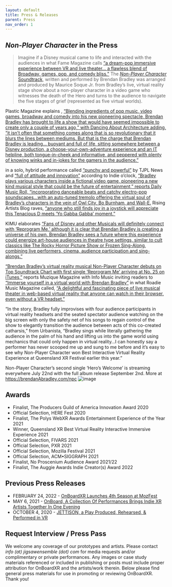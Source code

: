 ```yaml
---
layout: default
title: Press & Releases
parent: Press
nav_order: 1
---
```


## *Non-Player Character* in the Press 
>Imagine if a Disney musical came to life and interacted with the audiences in what Fame Magazine calls [“a dream-pop immersive experience between VR and live theater… a flawless blend of Broadway, games, pop, and comedy bliss.”](https://www.famemagazine.co.uk/brendan-bradleys-reprogram-me-a-dream-pop-immersive-experience-between-vr-and-live-theater/) The [*Non-Player Character* Soundtrack](https://music.apple.com/album/1634852775?app=itunes), written and performed by Brendan Bradley was arranged and produced by Maurice Soque Jr. from Bradley’s live, virtual reality stage show about a non-player character in a video game who witnesses the death of the Hero and turns to the audience to navigate the five stages of grief (represented as five virtual worlds).

Plastic Magazine explains , [“Blending ingredients of pop music, video games, broadway and comedy into his new pioneering spectacle, Brendan Bradley has brought to life a show that would have seemed impossible to create only a couple of years ago,” with Dancing About Architecture adding, “it isn’t often that something comes along that is so revolutionary that it blurs the lines between mediums. But that is the charge that Brendan Bradley is leading… buoyant and full of life, sitting somewhere between a Disney production, a choose-your-own-adventure experience and an IT helpline, both tongue-in-cheek and informative, and peppered with plenty of knowing winks and in-jokes for the gamers in the audience.”](https://plasticmag.co.uk/2022/07/25/new-music-from-brendan-bradley/)

in a solo, hybrid performance called [“punchy and powerful”](https://www.tjplnews.com/post/who-s-ya-favourite-chart-dance-pop-22-07-2022) by TJPL News and [“full of attitude and innovation”](http://indiedockmusicblog.co.uk/?p=13991) according to Indie o’clock, [“Bradley plays various characters inside a fictional video game, pioneering a new kind musical style that could be the future of entertainment,” reports Daily Music Roll, “incorporating danceable beats and catchy electro-pop soundscapes…with an auto-tuned tremolo offering the virtual soul of Bradley’s characters in the vein of Owl City, Bo Burnham, and Wall-E.](https://www.dailymusicroll.com/entertainment/listen-to-the-future-of-musicals-with-the-virtual-reality-track-reprogram-me-by-brendan-bradley.html) Rising Artists Blog raves, [“anyone who still finds joy in a joystick will appreciate this Tenacious D meets ‘Yo Gabba Gabba’ moment.”](https://risingartistsblog.com/2022/07/25/heros-welcome-by-brendan-bradley/)

KIMU elaborates [“Fans of Disney and other Musicals will definitely connect with ‘Reprogram Me,’ although it is clear that Brendan Bradley is creating a universe of his own. Brendan Bradley sees a future where this experience could energize art-house audiences in theatre type settings, similar to cult classics like The Rocky Horror Picture Show or Frozen Sing-Along, combining live performers, cinema, audience participation and sing-alongs.”](https://karlismyunkle.com/2022/07/07/brendan-bradley-taps-into-futurism-for-his-npc-musical-reprogram-me/)

[“Brendan Bradley’s virtual reality musical Non-Player Character debuts on Top Soundtrack Chart with first single ‘Reprogram Me’ arriving at No. 25 on iTunes,”](https://muziquemagazine.com/brendan-bradleys-virtual-reality-musical/) reports Muzique Magazine with Info Music inviting readers to [“Immerse yourself in a virtual world with Brendan Bradley”](https://www.infomusic.fr/plongez-dans-un-monde-virtuel-avec-brendan-bradley-et-son-titre-reprogram-me/) in what Roadie Music Magazine called, [“A delightful and fascinating piece of live musical theater in web-based virtual reality that anyone can watch in their browser, even without a VR headset.”](https://roadie-music.com/brendan-bradley-apresenta-reprogram-me-workshop-cast-recording-non-player-character-the-musical-uma-fantastica-experiencia-audiovisual/)

“In the story, Bradley fully improvises with four audience participants in virtual reality headsets and the seated spectator audience watching on the big screen with only the safety net of his songs to regain control of the show to elegantly transition the audience between acts of this co-created catharsis,” from Urbanista, “Bradley sings while literally gathering the audience in the palm of his hand and lifting us into the game world using mechanics that could only happen in virtual reality…I can honestly say a performer has never scooped me up and sung to me before and it’s easy to see why Non-Player Character won Best Interactive Virtual Reality Experience at Queensland XR Festival earlier this year.” 

Non-Player Character’s second single ‘Hero’s Welcome’ is streaming everywhere July 22nd with the full album release September 2nd. More at https://brendanAbradley.com/npc
![image](https://user-images.githubusercontent.com/70774583/181059124-d6c40bd6-d5e6-4483-affe-511003b900e4.png)



## Awards
 - Finalist, The Producers Guild of America Innovation Award 2020
 - Official Selection, HERE Fest 2020
 - Finalist, The Polys WebXR Awards Entertainment Experience of the Year 2021
 - Winner, Queensland XR Best Virtual Reality Interactive Immersive Experience 2021
 - Official Selection, FIVARS 2021
 - Official Selection, PXR 2021
 - Official Selection, Mozilla Festival 2021
 - Official Selection, ACM•SIGGRAPH 2021
 - Finalist, No Proscenium Audience Award 2021/22
 - Finalist, The Auggie Awards Indie Creator(s) Award 2022

## Previous Press Releases

- FEBRUARY 24, 2022 - [OnBoardXR Launches 4th Season at MozFest](https://www.einpresswire.com/article/563969984/onboardxr-launches-4th-season-at-mozfest)
- MAY 6, 2021 - [OnBoard, A Collection Of Performances Brings Indie XR Artists Together In One Evening](https://www.broadwayworld.com/brooklyn/article/On-Board-A-Collection-Of-Virtual-Reality-Performances-Brings-Indie-Xr-Artists-Together-In-One-Evening-20210306)
- OCTOBER 4, 2020 - [JETTISON, a Play Produced, Rehearsed, & Performed in VR](https://www.broadwayworld.com/off-off-broadway/article/JETTISON-a-New-Play-Produced-Rehearsed-and-Performed-in-Virtual-Reality-Closes-Out-Here-Online-Oasis-Weekend-20201001)

## Request Interview / Press Pass
We welcome any coverage of our prototypes and artists. Please contact *info (at) jigsawensemble (dot) com* for media requests and/or complimentary or private performances. Any images or case study materials referenced or included in publishing or posts must include proper attribution for OnBoardXR and the artists/work therein. Below please find general press materials for use in promoting or reviewing OnBoardXR. Thank you! 
